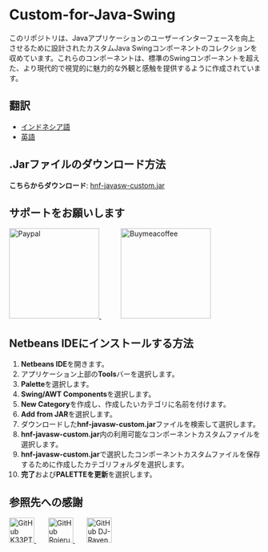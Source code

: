 # Custom-for-Java-Swing

このリポジトリは、Javaアプリケーションのユーザーインターフェースを向上させるために設計されたカスタムJava Swingコンポーネントのコレクションを収めています。これらのコンポーネントは、標準のSwingコンポーネントを超えた、より現代的で視覚的に魅力的な外観と感触を提供するように作成されています。

## 翻訳
 - [インドネシア語](/docs/README-ID.md)
 - [英語](https://github.com/Hnf77/Custom-for-Java-Swing)

## .Jarファイルのダウンロード方法

**こちらからダウンロード**: [hnf-javasw-custom.jar](https://github.com/Hnf77/Custom-for-Java-Swing/raw/master/dist/hnf-javasw-custom.jar)

## サポートをお願いします

 <a href="https://paypal.me/hanif1230?country.x=ID&locale.x=id_ID" target="_blank">
    <img src="https://user-images.githubusercontent.com/42001064/196043185-ebd61195-44ee-480f-9b76-f5eb7cfcaf55.png" alt="Paypal" width="180"/>
 </a>
 &nbsp;
 &nbsp;
 &nbsp;
 &nbsp;
 &nbsp;
 <a href="https://www.buymeacoffee.com/hnf77" target="_blank">
    <img src="https://cdn.buymeacoffee.com/buttons/v2/arial-yellow.png" alt="Buymeacoffee" width="180"/>
 </a>

 
## Netbeans IDEにインストールする方法

1. **Netbeans IDE**を開きます。
2. アプリケーション上部の**Tools**バーを選択します。
3. **Palette**を選択します。
4. **Swing/AWT Components**を選択します。
5. **New Category**を作成し、作成したいカテゴリに名前を付けます。
6. **Add from JAR**を選択します。
7. ダウンロードした**hnf-javasw-custom.jar**ファイルを検索して選択します。
8. **hnf-javasw-custom.jar**内の利用可能なコンポーネントカスタムファイルを選択します。
9. **hnf-javasw-custom.jar**で選択したコンポーネントカスタムファイルを保存するために作成したカテゴリフォルダを選択します。
10. **完了**および**PALETTEを更新**を選択します。

## 参照先への感謝

<div class="images-source">
  <a href="https://github.com/k33ptoo" target="_blank">
    <img src="https://avatars.githubusercontent.com/u/6637970?v=4" alt="GitHub K33PTOO" width="50" height="50"/>
  </a>
 &nbsp;
 &nbsp;
 &nbsp;
  <a href="https://github.com/RojeruSan" target="_blank">
    <img src="https://avatars.githubusercontent.com/u/31359486?v=4" alt="GitHub Rojerusan" width="50" height="50"/>
  </a>
 &nbsp;
 &nbsp;
 &nbsp;
  <a href="https://github.com/DJ-Raven" target="_blank">
    <img src="https://avatars.githubusercontent.com/u/58245926?v=4" alt="GitHub DJ-Raven" width="50" height="50"/>
  </a>
</div>
